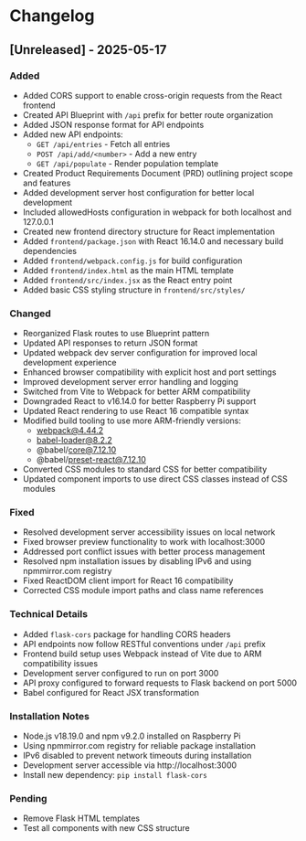 # Changelog

## [Unreleased] - 2025-05-17

### Added
- Added CORS support to enable cross-origin requests from the React frontend
- Created API Blueprint with `/api` prefix for better route organization
- Added JSON response format for API endpoints
- Added new API endpoints:
  - `GET /api/entries` - Fetch all entries
  - `POST /api/add/<number>` - Add a new entry
  - `GET /api/populate` - Render population template
- Created Product Requirements Document (PRD) outlining project scope and features
- Added development server host configuration for better local development
- Included allowedHosts configuration in webpack for both localhost and 127.0.0.1
- Created new frontend directory structure for React implementation
- Added `frontend/package.json` with React 16.14.0 and necessary build dependencies
- Added `frontend/webpack.config.js` for build configuration
- Added `frontend/index.html` as the main HTML template
- Added `frontend/src/index.jsx` as the React entry point
- Added basic CSS styling structure in `frontend/src/styles/`

### Changed
- Reorganized Flask routes to use Blueprint pattern
- Updated API responses to return JSON format
- Updated webpack dev server configuration for improved local development experience
- Enhanced browser compatibility with explicit host and port settings
- Improved development server error handling and logging
- Switched from Vite to Webpack for better ARM compatibility
- Downgraded React to v16.14.0 for better Raspberry Pi support
- Updated React rendering to use React 16 compatible syntax
- Modified build tooling to use more ARM-friendly versions:
  - webpack@4.44.2
  - babel-loader@8.2.2
  - @babel/core@7.12.10
  - @babel/preset-react@7.12.10
- Converted CSS modules to standard CSS for better compatibility
- Updated component imports to use direct CSS classes instead of CSS modules

### Fixed
- Resolved development server accessibility issues on local network
- Fixed browser preview functionality to work with localhost:3000
- Addressed port conflict issues with better process management
- Resolved npm installation issues by disabling IPv6 and using npmmirror.com registry
- Fixed ReactDOM client import for React 16 compatibility
- Corrected CSS module import paths and class name references

### Technical Details
- Added `flask-cors` package for handling CORS headers
- API endpoints now follow RESTful conventions under `/api` prefix
- Frontend build setup uses Webpack instead of Vite due to ARM compatibility issues
- Development server configured to run on port 3000
- API proxy configured to forward requests to Flask backend on port 5000
- Babel configured for React JSX transformation

### Installation Notes
- Node.js v18.19.0 and npm v9.2.0 installed on Raspberry Pi
- Using npmmirror.com registry for reliable package installation
- IPv6 disabled to prevent network timeouts during installation
- Development server accessible via http://localhost:3000
- Install new dependency: `pip install flask-cors`

### Pending
- Remove Flask HTML templates
- Test all components with new CSS structure
